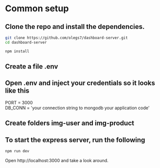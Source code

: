 # Common setup

## Clone the repo and install the dependencies.

```sh
git clone https://github.com/olegs7/dashboard-server.git
cd dashboard-server
```

```sh
npm install
```

## Create a file .env

## Open .env and inject your credentials so it looks like this

PORT = 3000  
DB_CONN = 'your connection string to mongodb your application code'

## Create folders img-user and img-product

## To start the express server, run the following

```sh
npm run dev
```

Open http://localhost:3000 and take a look around.